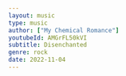```yaml
---
layout: music
type: music
author: ["My Chemical Romance"]
youtubeId: AMGrFL50kVI
subtitle: Disenchanted
genre: rock
date: 2022-11-04
---
```

